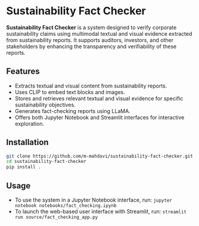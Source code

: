 # Sustainability Fact Checker

**Sustainability Fact Checker** is a system designed to verify corporate sustainability claims using multimodal textual and visual evidence extracted from sustainability reports. It supports auditors, investors, and other stakeholders by enhancing the transparency and verifiability of these reports.


## Features

- Extracts textual and visual content from sustainability reports.
- Uses CLIP to embed text blocks and images.
- Stores and retrieves relevant textual and visual evidence for specific sustainability objectives.
- Generates fact-checking reports using LLaMA.
- Offers both Jupyter Notebook and Streamlit interfaces for interactive exploration.


## Installation

```bash
git clone https://github.com/m-mahdavi/sustainability-fact-checker.git
cd sustainability-fact-checker
pip install .
```


## Usage 

- To use the system in a Jupyter Notebook interface, run: ```jupyter notebook notebooks/fact_checking.ipynb```
- To launch the web-based user interface with Streamlit, run: ```streamlit run source/fact_checking_app.py```

[](images/app/app_1.png)
